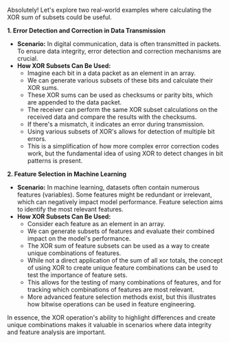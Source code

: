 Absolutely! Let's explore two real-world examples where calculating the XOR sum of subsets could be useful.

**1. Error Detection and Correction in Data Transmission**

* **Scenario:** In digital communication, data is often transmitted in packets. To ensure data integrity, error detection and correction mechanisms are crucial.
* **How XOR Subsets Can Be Used:**
    * Imagine each bit in a data packet as an element in an array.
    * We can generate various subsets of these bits and calculate their XOR sums.
    * These XOR sums can be used as checksums or parity bits, which are appended to the data packet.
    * The receiver can perform the same XOR subset calculations on the received data and compare the results with the checksums.
    * If there's a mismatch, it indicates an error during transmission.
    * Using various subsets of XOR's allows for detection of multiple bit errors.
    * This is a simplification of how more complex error correction codes work, but the fundamental idea of using XOR to detect changes in bit patterns is present.

**2. Feature Selection in Machine Learning**

* **Scenario:** In machine learning, datasets often contain numerous features (variables). Some features might be redundant or irrelevant, which can negatively impact model performance. Feature selection aims to identify the most relevant features.
* **How XOR Subsets Can Be Used:**
    * Consider each feature as an element in an array.
    * We can generate subsets of features and evaluate their combined impact on the model's performance.
    * The XOR sum of feature subsets can be used as a way to create unique combinations of features.
    * While not a direct application of the sum of all xor totals, the concept of using XOR to create unique feature combinations can be used to test the importance of feature sets.
    * This allows for the testing of many combinations of features, and for tracking which combinations of features are most relevant.
    * More advanced feature selection methods exist, but this illustrates how bitwise operations can be used in feature engineering.

In essence, the XOR operation's ability to highlight differences and create unique combinations makes it valuable in scenarios where data integrity and feature analysis are important.
